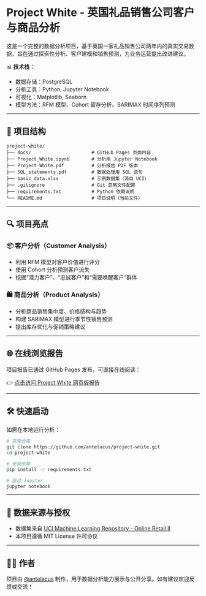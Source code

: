 
# Project White - 英国礼品销售公司客户与商品分析

这是一个完整的数据分析项目，基于英国一家礼品销售公司两年内的真实交易数据，旨在通过探索性分析、客户建模和销售预测，为业务运营提出改进建议。

📊 **技术栈：**
- 数据存储：PostgreSQL
- 分析工具：Python, Jupyter Notebook
- 可视化：Matplotlib, Seaborn
- 模型方法：RFM 模型、Cohort 留存分析、SARIMAX 时间序列预测

---

## 📁 项目结构

```
project-white/
├── docs/                      # GitHub Pages 页面内容
├── Project_White.ipynb        # 分析用 Jupyter Notebook
├── Project_White.pdf          # 分析报告 PDF 版本
├── SQL_statements.pdf         # 数据处理用 SQL 语句
├── basic_data.xlsx            # 示例数据集（源自 UCI）
├── .gitignore                 # Git 忽略文件配置
├── requirements.txt           # Python 依赖说明
└── README.md                  # 项目说明（当前文件）
```

---

## 🔍 项目亮点

### 📦 客户分析（Customer Analysis）
- 利用 RFM 模型对客户价值进行评分
- 使用 Cohort 分析预测客户流失
- 挖掘“潜力客户”、“忠诚客户”和“需要唤醒客户”群体

### 🛍 商品分析（Product Analysis）
- 分析商品销售集中度、价格结构与趋势
- 构建 SARIMAX 模型进行季节性销售预测
- 提出库存优化与促销策略建议

---

## 🌐 在线浏览报告

项目报告已通过 GitHub Pages 发布，可直接在线阅读：

👉 [点击访问 Project White 网页版报告](https://antelacus.github.io/project-white/)

---

## 🛠 快速启动

如需在本地运行分析：

```bash
# 克隆仓库
git clone https://github.com/antelacus/project-white.git
cd project-white

# 安装依赖
pip install -r requirements.txt

# 启动 Jupyter
jupyter notebook
```

---

## 📜 数据来源与授权

- 数据集来自 [UCI Machine Learning Repository - Online Retail II](https://archive.ics.uci.edu/dataset/502/online+retail+ii)
- 本项目遵循 MIT License 许可协议

---

## 🙋‍♂️ 作者

项目由 [@antelacus](https://github.com/antelacus) 制作，用于数据分析能力展示与公开分享。如有建议欢迎反馈或交流！

